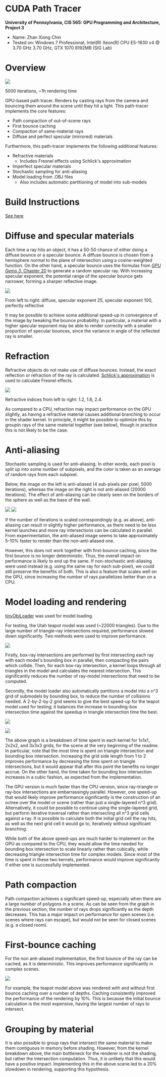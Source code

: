 CUDA Path Tracer
================

**University of Pennsylvania, CIS 565: GPU Programming and Architecture, Project 3**

* Name: Zhan Xiong Chin
* Tested on: Windows 7 Professional, Intel(R) Xeon(R) CPU E5-1630 v4 @ 3.70 GHz 3.70 GHz, GTX 1070 8192MB (SIG Lab)

Overview
========

![](img/cornell_example.5000samp.png)

5000 iterations, ~1h rendering time

GPU-based path tracer. Renders by casting rays from the camera and bouncing them around the scene until they hit a light. This path-tracer implements the core features:

* Path compaction of out-of-scene rays
* First bounce caching
* Compaction of same-material rays
* Diffuse and perfect specular (mirrored) materials

Furthermore, this path-tracer implements the following additional features:

* Refractive materials
	* Includes Fresnel effects using Schlick's approximation
* Imperfect specular materials
* Stochastic sampling for anti-aliasing
* Model loading from .OBJ files
	* Also includes automatic partitioning of model into sub-models

Build Instructions
==================
[See here](https://github.com/CIS565-Fall-2016/Project0-CUDA-Getting-Started/blob/master/INSTRUCTION.md)

Diffuse and specular materials
==============================
Each time a ray hits an object, it has a 50-50 chance of either doing a diffuse bounce or a specular bounce. A diffuse bounce is chosen from a hemisphere normal to the plane of intersection using a cosine-weighted function. On the other hand, a specular bounce uses the formulas from [*GPU Gems 3*, Chapter 20](http://http.developer.nvidia.com/GPUGems3/gpugems3_ch20.html) to generate a random specular ray. With increasing specular exponent, the potential range of the specular bounce gets narrower, forming a sharper reflective image. 

![](img/specular_and_diffuse.5000samp.png)

From left to right: diffuse, specular exponent 25, specular exponent 100, perfectly reflective

It may be possible to achieve some additional speed-up in convergence of the image by tweaking the bounce probability. In particular, a material with a higher specular exponent may be able to render correctly with a smaller proportion of specular bounces, since the variance in angle of the reflected ray is smaller.

Refraction
==========
Refractive objects do not make use of diffuse bounces. Instead, the exact reflection or refraction of the ray is calculated. [Schlick's approximation](https://en.wikipedia.org/wiki/Schlick%27s_approximation) is used to calculate Fresnel effects.

![](img/refractive.5000samp.png)

Refractive indices from left to right: 1.2, 1.6, 2.4.

As compared to a CPU, refraction may impact performance on the GPU slightly, as having a refractive material causes additional branching to occur in the shader kernel. In principle, it might be possible to optimize this by groupin rays of the same material together (see below), though in practice this is not likely to be the case.

Anti-aliasing
=============
Stochastic sampling is used for anti-aliasing. In other words, each pixel is split up into some number of subpixels, and the color is taken as an average of random rays from each subpixel.

Below, the image on the left is anti-aliased (4 sub-pixels per pixel, 5000 iterations), whereas the image on the right is not anti-aliased (20000 iterations). The effect of anti-aliasing can be clearly seen on the borders of the sphere as well as the base of the wall.

![](img/crop_cornell.antialiased.5000samp.png) ![](img/crop_cornell_aliased.20000samp.png)

If the number of iterations is scaled correspondingly (e.g. as above), anti-aliasing can result in slightly higher performance, as there need to be less kernel launches and more ray intersections can be calculated in parallel. From experimentation, the anti-aliased image seems to take approximately 5-10% faster to render than the non-anti-aliased one.

 However, this does not work together with first-bounce caching, since the first bounce is no longer deterministic. Thus, the overall impact on performance is likely to end up the same. If non-stochastic anti-aliasing were used instead (e.g. using the same ray for each sub-pixel), we could still preserve the benefits of both. This is also a feature that scales well on the GPU, since increasing the number of rays parallelizes better than on a CPU.


Model loading and rendering
===========================
[tinyObjLoader](http://syoyo.github.io/tinyobjloader/) was used for model loading.

For testing, the Utah teapot model was used (~22000 triangles). Due to the large number of triangle-ray intersections required, performance slowed down significantly. Two methods were used to improve performance. 

![](img/teapot.3000samp.png)

Firstly, box-ray intersections are performed by first intersecting each ray with each model's bounding box in parallel, then compacting the pairs which collide. Then, for each box-ray intersection, a kernel loops through all triangles in the model and calculates the nearest intersection. This significantly reduces the number of ray-model intersections that need to be computed.

Secondly, the model loader also automatically partitions a model into a n^3 grid of submodels by bounding box, to reduce the number of collisions needed. A 2-by-2-by-2 grid seems to give the best speed-up for the teapot model used for testing; it balances the increase in bounding-box intersection time against the speedup in triangle intersection time the best.

![](img/graph_2x2x2_bb_cull.png)

![](img/graph_bb_grid.png)

The above graph is a breakdown of time spent in each kernel for 1x1x1, 2x2x2, and 3x3x3 grids, for the scene at the very beginning of the readme. In particular, note that the most time is spent on triangle intersection and bounding box intersection. Increasing the grid side length from 1 to 2 improves performance by decreasing the time spent on triangle intersections, but it would appear that after this point the benefits no longer accrue. On the other hand, the time taken for bounding box intersection increases in a cubic fashion, as expected from the implementation. 

The GPU version is much faster than the CPU version, since ray-triangle or ray-box intersections are embarrassingly parallel. However, one speed-up that would likely improve performance significantly is the construction of an octree over the model or scene (rather than just a single-layered n^3 grid). Alternatively, it could be possible to continue using the single-layered grid, but perform iterative traversal rather than intersecting all n^3 grid cells against a ray. It is possible to calculate both the initial grid cell the ray hits, as well as the next grid cell it would go to, iteratively without significant branching. 

While both of the above speed-ups are much harder to implement on the GPU as compared to the CPU, they would allow the time needed for bounding box intersection to scale linearly rather than cubically, while decreasing triangle intersection time for complex models. Since most of the time is spent in these two kernels, performance would improve significantly if either one is successfully implemented.

Path compaction
===============
Path compaction achieves a significant speed-up, especially when there are a large number of polygons in a scene. As can be seen from the graph in the previous section, the number of rays drops significantly as the depth decreases. This has a major impact on performance for open scenes (i.e. scenes where rays can escape), but would not be seen for closed scenes (e.g. a closed room).

First-bounce caching
====================
For the non anti-aliased implementation, the first bounce of the ray can be cached, as it is deterministic. This improves performance significantly in complex scenes.

![](img/graph_firstbounce_caching.png)

For example, the teapot model above was rendered with and without first bounce caching over a number of depths. Caching consistently improved the performance of the rendering by 10%. This is because the initial bounce calculation is the most expensive, having the largest number of rays to intersect. 

Grouping by material
====================
It is also possible to group rays that intersect the same material to make them contiguous in memory before shading. However, from the kernel breakdown above, the main bottleneck for the renderer is not the shading, but rather the intersection computation. Thus, it is unlikely that this would have a positive impact. Implementing this in the above scene led to a 20% slowdown in rendering, supporting this hypothesis.